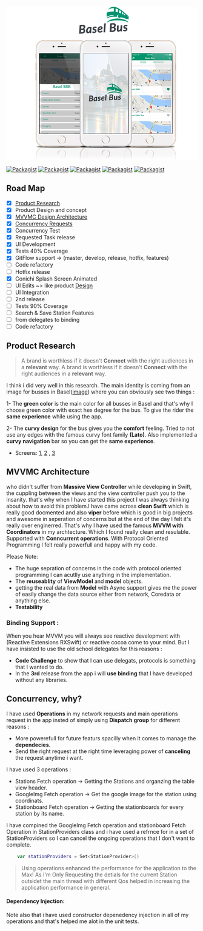 ![Basel Bus: IOS Conichi Code Challenge for mostafa esmaiel](https://github.com/mostafaesmaiel/Basel-bus/blob/master/Design/BaselBus-branding.png)

[![Packagist](https://img.shields.io/badge/Architecture-MVVMC-orange.svg)]()
[![Packagist](https://img.shields.io/badge/Functionality-95%25-green.svg)]()
[![Packagist](https://img.shields.io/badge/UI-80%25-yellow.svg)]()
[![Packagist](https://img.shields.io/badge/Concurrency-Supported-orange.svg)]()
[![Packagist](https://img.shields.io/badge/Tested-40%25-gray.svg)]()

## Road Map 
- [x] [Product Research](#product-research)
- [x] Product Design and concept 
- [x] [MVVMC Design Architecture](#mvvmc-architecture)
- [x] [Concurrency Requests](#concurrency-why) 
- [x] Concurrency Test 
- [x] Requested Task release
- [X] UI Development
- [x] Tests 40% Coverage
- [x] GitFlow support -> (master, develop, release, hotfix, features)
- [ ] Code refactory
- [ ] Hotfix release
- [X] Conichi Splash Screen Animated
- [ ] UI Edits ~> like product [Design](https://github.com/mostafaesmaiel/Basel-bus/blob/master/Design/LiveBusView.jpg)
- [ ] UI Integration
- [ ] 2nd release
- [ ] Tests 90% Coverage
- [ ] Search & Save Station Features
- [ ] from delegates to binding 
- [ ] Code refactory

## Product Research
> A brand is worthless if it doesn't **Connect** with the right audiences in a **relevant** way.
> A brand is worthless if it doesn't **Connect** with the right audiences in a **relevant** way.

I think i did very well in this research. The main identity is coming from an image for busses in Basel([image](http://www.michaeltaylor.ca/bus-ch/basel/basel-828-mt.jpg)) where you can obviously see two things :

1- The **green color** is the main color for all busses in Basel and that's why I choose green color with exact hex degree for the bus. To give the rider the **same experience** while using the app. 

2- The **curvy design** for the bus gives you the **comfort** feeling. Tried to not use any edges with the famous curvy font family **(Lato)**. Also implemented a **curvy navigation** bar so you can get the **same experience**. 

* Screens: [1](https://github.com/mostafaesmaiel/Basel-bus/blob/master/Design/FirstScreen.jpg), [2](https://github.com/mostafaesmaiel/Basel-bus/blob/master/Design/LiveBusView.jpg) , [3](https://github.com/mostafaesmaiel/Basel-bus/blob/master/Design/SplashScreen.jpg) 

## MVVMC Architecture
who didn't suffer from **Massive View Controller** while developing in Swift, the cuppling between the views and the view controller push you to the insanity. that's why when I have started this project I was always thinking about how to avoid this problem.I have came across **clean Swift** which is really good docmented and also **viper** before which is good in big projects and awesome in seperation of concerns but at the end of the day I felt it's really over enginerred.  That's why I have used the famous **MVVM with Coordinators** in my archtecture. Which I found really clean and resulable. Supported with **Conncurrent operations**. With Protocol Oriented Programming I felt really powerfull and happy with my code.

Please Note: 
* The huge sepration of concerns in the code with protocol oriented programming I can acutlly use anything in the implementation. 
* The **reuseablity** of **ViewModel** and **model** objects. 
* getting the real data from **Model** with Async support gives me the power of easily change the data source either from network, Coredata or anything else. 
* **Testability**


### Binding Support : 
When you hear MVVM you will always see reactive development with (Reactive Extensions RXSwift) or reactive cocoa come to your mind. But I have insisted to use the old school delegates for this reasons :
* **Code Challenge** to show that I can use delegats, protocols is something that I wanted to do. 
* In the **3rd** release from the app i will **use binding** that I have developed without any libraries. 


## Concurrency, why?
I have used **Operations** in my network requests and main operations request in the app insted of simply using **Dispatch group** for different reasons : 

* More powerefull for future featurs spacilly when it comes to manage the **dependecies.**
* Send the right request at the right time leveraging power of **canceling** the request anytime i want.

I have used 3 operations :

* Stations Fetch operation -> Getting the Stations and organzing the table view header. 
* GoogleImg Fetch operation -> Get the google image for the station using coordinats.
* Stationboard Fetch operation -> Getting the stationboards for every station by its name. 

I have compined the GoogleImg Fetch operation and stationboard Fetch Operation in StationProviders class and i have used a refrnce for in a set of StationProviders so I can cancel the ongoing operations that I don't want to complete. 

```Swift
    var stationProviders = Set<StationProvider>()
```
> Using operations enhanced the performance for the application to the Max! As I'm Only Requesting the detials for the current Station outsidet the main thread with different Qos helped in increasing the application performance in general. 

#### Dependency Injection: 
Note also that i have used constructor depenedency injection in all of my operations and that's helped me alot in the unit tests.

